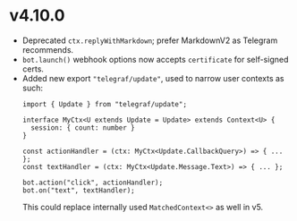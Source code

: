 # v4.10.0

* Deprecated `ctx.replyWithMarkdown`; prefer MarkdownV2 as Telegram recommends.
* `bot.launch()` webhook options now accepts `certificate` for self-signed certs.
* Added new export `"telegraf/update"`, used to narrow user contexts as such:
  ```TS
  import { Update } from "telegraf/update";

  interface MyCtx<U extends Update = Update> extends Context<U> {
    session: { count: number }
  }

  const actionHandler = (ctx: MyCtx<Update.CallbackQuery>) => { ... };
  const textHandler = (ctx: MyCtx<Update.Message.Text>) => { ... };

  bot.action("click", actionHandler);
  bot.on("text", textHandler);
  ```
  This could replace internally used `MatchedContext<>` as well in v5.

